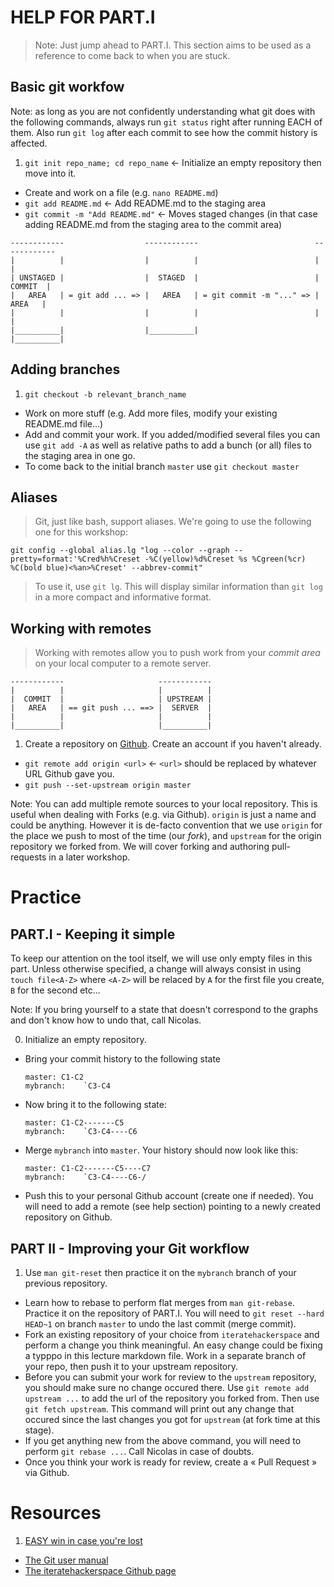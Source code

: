 HELP FOR PART.I
===============

> Note: Just jump ahead to PART.I. This section aims to be used as a reference to come back to when you are stuck.

## Basic git workfow 

Note: as long as you are not confidently understanding what git does with the following commands, always run `git status` right after running EACH of them. Also run `git log` after each commit to see how the commit history is affected.

1. `git init repo_name; cd repo_name` <- Initialize an empty repository then move into it.
* Create and work on a file (e.g. `nano README.md`)
* `git add README.md` <- Add README.md to the staging area
* `git commit -m "Add README.md"` <- Moves staged changes (in that case adding README.md from the staging area to the commit area)

```
------------                  ------------                          ------------  
|          |                  |          |                          |          |
| UNSTAGED |                  |  STAGED  |                          |  COMMIT  |
|   AREA   | = git add ... => |   AREA   | = git commit -m "..." => |   AREA   |
|          |                  |          |                          |          |
|__________|                  |__________|                          |__________|
```

## Adding branches

1. `git checkout -b relevant_branch_name`
* Work on more stuff (e.g. Add more files, modify your existing README.md file...)
* Add and commit your work. If you added/modified several files you can use `git add -A` as well as relative paths to add a bunch (or all) files to the staging area in one go.
* To come back to the initial branch `master` use `git checkout master`

## Aliases

> Git, just like bash, support aliases. We're going to use the following one for this workshop:

`git config --global alias.lg "log --color --graph --pretty=format:'%Cred%h%Creset -%C(yellow)%d%Creset %s %Cgreen(%cr) %C(bold blue)<%an>%Creset' --abbrev-commit"`

> To use it, use `git lg`. This will display similar information than `git log` in a more compact and informative format.

## Working with remotes

> Working with remotes allow you to push work from your *commit area* on your local computer to a remote server.

```
------------                     ------------                        
|          |                     |          |
|  COMMIT  |                     | UPSTREAM |
|   AREA   | == git push ... ==> |  SERVER  |
|          |                     |          |
|__________|                     |__________|
```

1. Create a repository on [Github](http://github.com). Create an account if you haven't already.
* `git remote add origin <url>` <- `<url>` should be replaced by whatever URL Github gave you. 
* `git push --set-upstream origin master`


Note: You can add multiple remote sources to your local repository. This is useful when dealing with Forks (e.g. via Github). `origin` is just a name and could be anything. However it is de-facto convention that we use `origin` for the place we push to most of the time (our *fork*), and `upstream` for the origin repository we forked from. We will cover forking and authoring pull-requests in a later workshop.

Practice
========

## PART.I - Keeping it simple

To keep our attention on the tool itself, we will use only empty files in this part. Unless otherwise specified, a change will always consist in using `touch file<A-Z>` where `<A-Z>` will be relaced by `A` for the first file you create, `B` for the second etc...

Note: If you bring yourself to a state that doesn't correspond to the graphs and don't know how to undo that, call Nicolas.

0. Initialize an empty repository.
* Bring your commit history to the following state

    ```
    master: C1-C2
    mybranch:    `C3-C4
    ```
* Now bring it to the following state:

    ```
    master: C1-C2-------C5
    mybranch:    `C3-C4----C6
    ```
* Merge `mybranch` into `master`. Your history should now look like this:

    ```
    master: C1-C2-------C5----C7
    mybranch:    `C3-C4----C6-/
    ```
* Push this to your personal Github account (create one if needed). You will need to add a remote (see help section) pointing to a newly created repository on Github. 


## PART II - Improving your Git workflow

1. Use `man git-reset` then practice it on the `mybranch` branch of your previous repository.
* Learn how to rebase to perform flat merges from `man git-rebase`. Practice it on the repository of PART.I. You will need to `git reset --hard HEAD~1` on branch `master` to undo the last commit (merge commit). 
* Fork an existing repository of your choice from `iteratehackerspace` and perform a change you think meaningful. An easy change could be fixing a typppo in this lecture markdown file. Work in a separate branch of your repo, then push it to your upstream repository.
* Before you can submit your work for review to the `upstream` repository, you should make sure no change occured there. Use `git remote add upstream ...` to add the url of the repository you forked from. Then use `git fetch upstream`. This command will print out any change that occured since the last changes you got for `upstream` (at fork time at this stage).
* If you get anything new from the above command, you will need to perform `git rebase ...`. Call Nicolas in case of doubts.
* Once you think your work is ready for review, create a « Pull Request » via Github.

Resources
=========

1. [EASY win in case you're lost](https://www.youtube.com/watch?v=vR-y_2zWrIE&list=PLWKjhJtqVAbkFiqHnNaxpOPhh9tSWMXIF)
* [The Git user manual](http://git-scm.org)
* [The iteratehackerspace Github page](https://github.com/iteratehackerspace)
